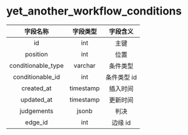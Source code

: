# yet_another_workflow_conditions

| 字段名称 | 字段类型 | 字段含义 |
| :-----: | :-----: | :-----: 
| id | int | 主键 |
| position | int | 位置 |
| conditionable_type | varchar | 条件类型 |
| conditionable_id | int | 条件类型 id |
| created_at | timestamp | 插入时间 |
| updated_at | timestamp | 更新时间 |
| judgements | jsonb | 判决 |
| edge_id | int | 边缘 id |

